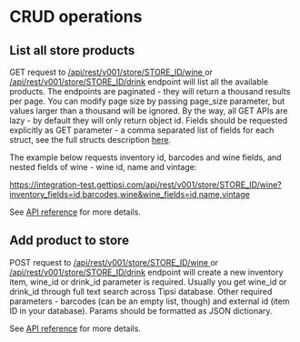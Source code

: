 # CRUD operations

## List all store products

GET request to [/api/rest/v001/store/STORE_ID/wine
](/endpoints.md#list-wine-inventory
) or [/api/rest/v001/store/STORE_ID/drink](/endpoints.md#list-drink-inventory
) endpoint will list all the available products. The endpoints are paginated - they will return a thousand results per page. You can modify page size by passing page_size parameter, but values larger than a thousand will be ignored.
By the way, all GET APIs are lazy - by default they will only return object id. Fields should be requested explicitly as GET parameter - a comma separated list of fields for each struct, see the full structs description [here](/struts.md).

The example below requests inventory id, barcodes and wine fields, and nested fields of wine - wine id, name and vintage:

https://integration-test.gettipsi.com/api/rest/v001/store/STORE_ID/wine?inventory_fields=id,barcodes,wine&wine_fields=id,name,vintage

See [API reference](/endpoints.md#list-wine-inventory) for more details.

## Add product to store
POST request to [/api/rest/v001/store/STORE_ID/wine
](/endpoints.md#list-wine-inventory
) or [/api/rest/v001/store/STORE_ID/drink](/endpoints.md#list-drink-inventory
) endpoint will create a new inventory item, wine_id or drink_id parameter is required. Usually you get wine_id or drink_id through full text search across Tipsi database. Other required parameters - barcodes (can be an empty list, though) and external id (item ID in your database). Params should be formatted as JSON dictionary.

See [API reference](/endpoints.md#create-wine-inventory) for more details.


